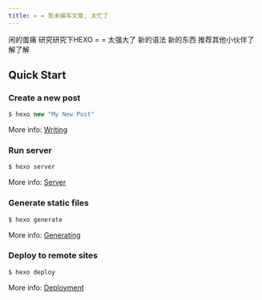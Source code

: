 ```yaml
---
title: = = 暂未编写文章, 太忙了
---
```

闲的蛋痛 研究研究下HEXO   = = 太强大了 新的语法  新的东西 推荐其他小伙伴了解了解

## Quick Start

### Create a new post

``` cs
$ hexo new "My New Post"
```

More info: [Writing](https://hexo.io/docs/writing.html)

### Run server

``` bash
$ hexo server
```

More info: [Server](https://hexo.io/docs/server.html)

### Generate static files

``` bash
$ hexo generate
```

More info: [Generating](https://hexo.io/docs/generating.html)

### Deploy to remote sites

``` bash
$ hexo deploy
```

More info: [Deployment](https://hexo.io/docs/deployment.html)
